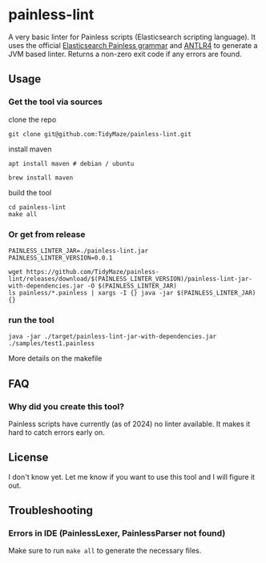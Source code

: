 # painless-lint

A very basic linter for Painless scripts (Elasticsearch scripting language).
It uses the official [Elasticsearch Painless grammar](https://github.com/elastic/elasticsearch/blob/main/modules/lang-painless/src/main/antlr/PainlessParser.g4) and [ANTLR4](https://www.antlr.org/) to generate a JVM based linter. 
Returns a non-zero exit code if any errors are found.

## Usage

### Get the tool via sources
clone the repo
    
```shell
git clone git@github.com:TidyMaze/painless-lint.git
```

install maven

```shell
apt install maven # debian / ubuntu
````

```shell
brew install maven
```

build the tool

```shell
cd painless-lint
make all
```

### Or get from release

```shell
PAINLESS_LINTER_JAR=./painless-lint.jar
PAINLESS_LINTER_VERSION=0.0.1

wget https://github.com/TidyMaze/painless-lint/releases/download/$(PAINLESS_LINTER_VERSION)/painless-lint-jar-with-dependencies.jar -O $(PAINLESS_LINTER_JAR)
ls painless/*.painless | xargs -I {} java -jar $(PAINLESS_LINTER_JAR) {}
```

### run the tool

```shell
java -jar ./target/painless-lint-jar-with-dependencies.jar ./samples/test1.painless
```

More details on the makefile

## FAQ

### Why did you create this tool?

Painless scripts have currently (as of 2024) no linter available. It makes it hard to catch errors early on.

## License

I don't know yet. Let me know if you want to use this tool and I will figure it out.

## Troubleshooting

### Errors in IDE (PainlessLexer, PainlessParser not found)

Make sure to run `make all` to generate the necessary files.
